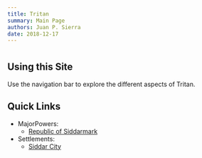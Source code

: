 ```yaml
---
title: Tritan
summary: Main Page
authors: Juan P. Sierra
date: 2018-12-17
---
```




# 


## Using this Site

Use the navigation bar to explore the different aspects of Tritan.

## Quick Links

- MajorPowers:
    - [Republic of Siddarmark][]
- Settlements:
    - [Siddar City][]


[Republic of Siddarmark]: Republic.md (Republic of Siddarmark)
[Siddar City]: SiddarCity.md (Siddar City)